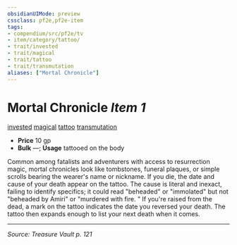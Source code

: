 ```yaml
---
obsidianUIMode: preview
cssclass: pf2e,pf2e-item
tags:
- compendium/src/pf2e/tv
- item/category/tattoo/
- trait/invested
- trait/magical
- trait/tattoo
- trait/transmutation
aliases: ["Mortal Chronicle"]
---
```

# Mortal Chronicle *Item 1*  
[invested](invested.md "Invested Item Trait")  [magical](magical.md "Magical Item Trait")  [tattoo](tattoo-lowg.md "Tattoo Item Trait")  [transmutation](transmutation.md "Transmutation School Trait")  

- **Price** 10 gp
- **Bulk** —; **Usage** tattooed on the body

Common among fatalists and adventurers with access to resurrection magic, mortal chronicles look like tombstones, funeral plaques, or simple scrolls bearing the wearer's name or nickname. If you die, the date and cause of your death appear on the tattoo. The cause is literal and inexact, failing to identify specifics; it could read "beheaded" or "immolated" but not "beheaded by Amiri" or "murdered with fire. " If you're raised from the dead, a mark on the tattoo indicates the date you reversed your death. The tattoo then expands enough to list your next death when it comes.


---
*Source: Treasure Vault p. 121*